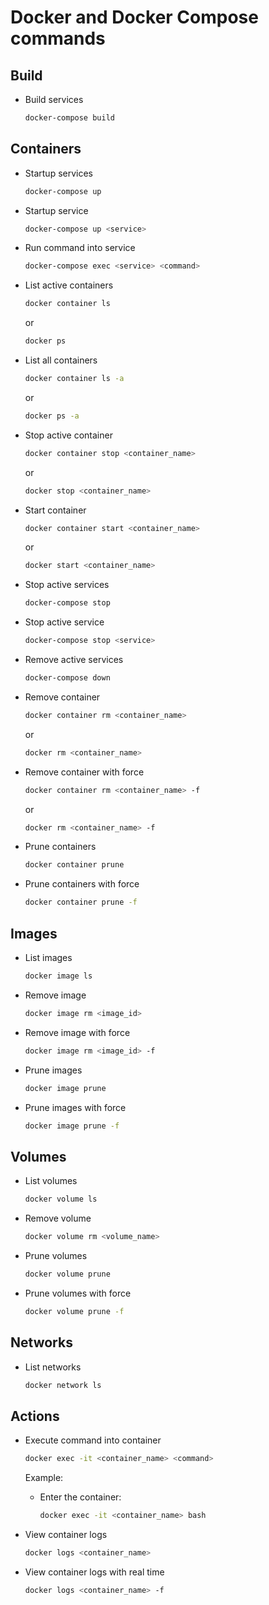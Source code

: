 # Docker and Docker Compose commands

## Build

- Build services

  ```sh
  docker-compose build
  ```

## Containers

- Startup services

  ```sh
  docker-compose up
  ```

- Startup service

  ```sh
  docker-compose up <service>
  ```

- Run command into service

  ```sh
  docker-compose exec <service> <command>
  ```

- List active containers

  ```sh
  docker container ls
  ```

  or

  ```sh
  docker ps
  ```

- List all containers

  ```sh
  docker container ls -a
  ```

  or

  ```sh
  docker ps -a
  ```

- Stop active container

  ```sh
  docker container stop <container_name>
  ```

  or

  ```sh
  docker stop <container_name>
  ```

- Start container

  ```sh
  docker container start <container_name>
  ```

  or

  ```sh
  docker start <container_name>
  ```

- Stop active services

  ```sh
  docker-compose stop
  ```

- Stop active service

  ```sh
  docker-compose stop <service>
  ```

- Remove active services

  ```sh
  docker-compose down
  ```

- Remove container

  ```sh
  docker container rm <container_name>
  ```

  or

  ```sh
  docker rm <container_name>
  ```

- Remove container with force

  ```sh
  docker container rm <container_name> -f
  ```

  or

  ```sh
  docker rm <container_name> -f
  ```

- Prune containers

  ```sh
  docker container prune
  ```

- Prune containers with force

  ```sh
  docker container prune -f
  ```

## Images

- List images

  ```sh
  docker image ls
  ```

- Remove image

  ```sh
  docker image rm <image_id>
  ```

- Remove image with force

  ```sh
  docker image rm <image_id> -f
  ```

- Prune images

  ```sh
  docker image prune
  ```

- Prune images with force

  ```sh
  docker image prune -f
  ```

## Volumes

- List volumes

  ```sh
  docker volume ls
  ```

- Remove volume

  ```sh
  docker volume rm <volume_name>
  ```

- Prune volumes

  ```sh
  docker volume prune
  ```

- Prune volumes with force

  ```sh
  docker volume prune -f
  ```

## Networks

- List networks

  ```sh
  docker network ls
  ```

## Actions

- Execute command into container

  ```sh
  docker exec -it <container_name> <command>
  ```

  Example:

  - Enter the container:

    ```sh
    docker exec -it <container_name> bash
    ```

- View container logs

  ```sh
  docker logs <container_name>
  ```

- View container logs with real time

  ```sh
  docker logs <container_name> -f
  ```
